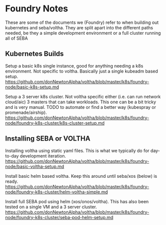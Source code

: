 # Foundry Notes

These are some of the documents we (Foundry) refer to when building out kubernetes and seba/voltha.  They are split apart into the different paths needed, be they a simple development environment or a full cluster running all of SEBA

## Kubernetes Builds

Setup a basic k8s single instance, good for anything needing a k8s environment.  Not specific to voltha. Basically just a single kubeadm based setup.  
https://github.com/donNewtonAlpha/voltha/blob/master/k8s/foundry-node/basic-k8s-setup.md

Setup a 3 server k8s cluster.  Not voltha specific either (i.e. can run network cloud/aic)   3 masters that can take workloads.  This one can be a bit tricky and is very manual. TODO to automate or find a better way (kubespray or promenade/airship).   
https://github.com/donNewtonAlpha/voltha/blob/master/k8s/foundry-node/foundry-k8s-cluster/k8s-cluster-setup.md

## Installing SEBA or VOLTHA

Installing voltha using static yaml files.   This is what we typically do for day-to-day development iteration.   
https://github.com/donNewtonAlpha/voltha/blob/master/k8s/foundry-node/basic-voltha-setup.md

Install basic helm based voltha.  Keep this around until seba/xos (below) is ready.  
https://github.com/donNewtonAlpha/voltha/blob/master/k8s/foundry-node/foundry-k8s-cluster/helm-voltha-simple.md

Install full SEBA pod using helm (xos/onos/voltha).  This has also been tested on a single VM and a 3 server cluster.  
https://github.com/donNewtonAlpha/voltha/blob/master/k8s/foundry-node/foundry-k8s-cluster/seba-pod-helm-setup.md



